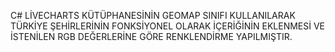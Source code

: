 C# LİVECHARTS KÜTÜPHANESİNİN GEOMAP SINIFI KULLANILARAK TÜRKİYE ŞEHİRLERİNİN FONKSİYONEL OLARAK İÇERİĞİNİN EKLENMESİ VE İSTENİLEN RGB DEĞERLERİNE GÖRE RENKLENDİRME YAPILMIŞTIR.
